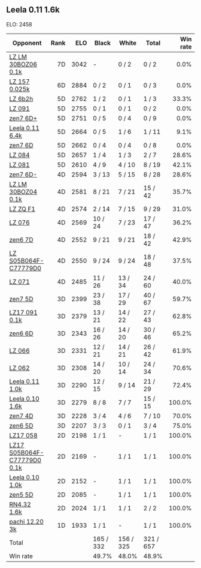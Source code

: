 ## Leela 0.11 1.6k ##

ELO: 2458

Opponent | Rank | ELO | Black | White | Total | Win rate
---------|-----:|----:|-------|-------|-------|-------:
[LZ LM 30BOZ06 0.1k](LZ%20LM%2030BOZ06%200.1k.md) | 7D | 3042 | - | 0 / 2 | 0 / 2 | 0.0%
[LZ 157 0.025k](LZ%20157%200.025k.md) | 6D | 2884 | 0 / 2 | 0 / 1 | 0 / 3 | 0.0%
[LZ 6b2h](LZ%206b2h.md) | 5D | 2762 | 1 / 2 | 0 / 1 | 1 / 3 | 33.3%
[LZ 091](LZ%20091.md) | 5D | 2755 | 0 / 1 | 0 / 1 | 0 / 2 | 0.0%
[zen7 6D+](zen7%206D+.md) | 5D | 2751 | 0 / 5 | 0 / 4 | 0 / 9 | 0.0%
[Leela 0.11 6.4k](Leela%200.11%206.4k.md) | 5D | 2664 | 0 / 5 | 1 / 6 | 1 / 11 | 9.1%
[zen7 6D](zen7%206D.md) | 5D | 2662 | 0 / 4 | 0 / 4 | 0 / 8 | 0.0%
[LZ 084](LZ%20084.md) | 5D | 2657 | 1 / 4 | 1 / 3 | 2 / 7 | 28.6%
[LZ 081](LZ%20081.md) | 5D | 2610 | 4 / 9 | 4 / 10 | 8 / 19 | 42.1%
[zen7 6D-](zen7%206D-.md) | 4D | 2594 | 3 / 13 | 5 / 15 | 8 / 28 | 28.6%
[LZ LM 30BOZ04 0.1k](LZ%20LM%2030BOZ04%200.1k.md) | 4D | 2581 | 8 / 21 | 7 / 21 | 15 / 42 | 35.7%
[LZ ZQ F1](LZ%20ZQ%20F1.md) | 4D | 2574 | 2 / 14 | 7 / 15 | 9 / 29 | 31.0%
[LZ 076](LZ%20076.md) | 4D | 2569 | 10 / 24 | 7 / 23 | 17 / 47 | 36.2%
[zen6 7D](zen6%207D.md) | 4D | 2552 | 9 / 21 | 9 / 21 | 18 / 42 | 42.9%
[LZ S05B064F-C77779D0](LZ%20S05B064F-C77779D0.md) | 4D | 2550 | 9 / 24 | 9 / 24 | 18 / 48 | 37.5%
[LZ 071](LZ%20071.md) | 4D | 2485 | 11 / 26 | 13 / 34 | 24 / 60 | 40.0%
[zen7 5D](zen7%205D.md) | 3D | 2399 | 23 / 38 | 17 / 29 | 40 / 67 | 59.7%
[LZ17 091 0.1k](LZ17%20091%200.1k.md) | 3D | 2379 | 13 / 21 | 14 / 22 | 27 / 43 | 62.8%
[zen6 6D](zen6%206D.md) | 3D | 2343 | 16 / 26 | 14 / 20 | 30 / 46 | 65.2%
[LZ 066](LZ%20066.md) | 3D | 2331 | 12 / 21 | 14 / 21 | 26 / 42 | 61.9%
[LZ 062](LZ%20062.md) | 3D | 2308 | 14 / 20 | 10 / 14 | 24 / 34 | 70.6%
[Leela 0.11 1.0k](Leela%200.11%201.0k.md) | 3D | 2290 | 12 / 15 | 9 / 14 | 21 / 29 | 72.4%
[Leela 0.10 1.6k](Leela%200.10%201.6k.md) | 3D | 2279 | 8 / 8 | 7 / 7 | 15 / 15 | 100.0%
[zen7 4D](zen7%204D.md) | 3D | 2228 | 3 / 4 | 4 / 6 | 7 / 10 | 70.0%
[zen6 5D](zen6%205D.md) | 3D | 2207 | 3 / 3 | 0 / 1 | 3 / 4 | 75.0%
[LZ17 058](LZ17%20058.md) | 2D | 2198 | 1 / 1 | - | 1 / 1 | 100.0%
[LZ17 S05B064F-C77779D0 0.1k](LZ17%20S05B064F-C77779D0%200.1k.md) | 2D | 2169 | - | 1 / 1 | 1 / 1 | 100.0%
[Leela 0.10 1.0k](Leela%200.10%201.0k.md) | 2D | 2152 | - | 1 / 1 | 1 / 1 | 100.0%
[zen5 5D](zen5%205D.md) | 2D | 2085 | - | 1 / 1 | 1 / 1 | 100.0%
[RN4.32 1.6k](RN4.32%201.6k.md) | 2D | 2024 | 1 / 1 | 1 / 1 | 2 / 2 | 100.0%
[pachi 12.20 3k](pachi%2012.20%203k.md) | 1D | 1933 | 1 / 1 | - | 1 / 1 | 100.0%
Total | | | 165 / 332 | 156 / 325 | 321 / 657 | 
Win rate| | | 49.7% | 48.0% | 48.9% | 
